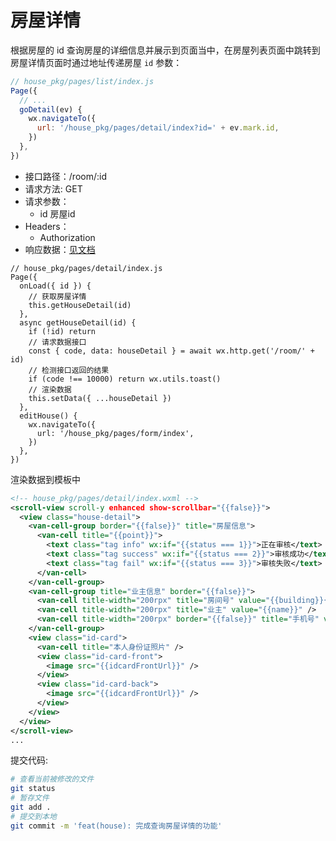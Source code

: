 # 房屋详情

根据房屋的 id 查询房屋的详细信息并展示到页面当中，在房屋列表页面中跳转到房屋详情页面时通过地址传递房屋 `id` 参数：

```javascript
// house_pkg/pages/list/index.js
Page({
  // ...
  goDetail(ev) {
    wx.navigateTo({
      url: '/house_pkg/pages/detail/index?id=' + ev.mark.id,
    })
  },
})
```

- 接口路径：/room/:id
- 请求方法: GET
- 请求参数：
  - id 房屋id
- Headers：
  - Authorization
- 响应数据：[见文档](https://www.apifox.cn/apidoc/shared-8d66c345-7a9a-4844-9a5a-1201852f6faa/api-41400751)

```javascript{3-15}
// house_pkg/pages/detail/index.js
Page({
  onLoad({ id }) {
    // 获取房屋详情
    this.getHouseDetail(id)
  },
  async getHouseDetail(id) {
    if (!id) return
    // 请求数据接口
    const { code, data: houseDetail } = await wx.http.get('/room/' + id)
    // 检测接口返回的结果
    if (code !== 10000) return wx.utils.toast()
    // 渲染数据
    this.setData({ ...houseDetail })
  },
  editHouse() {
    wx.navigateTo({
      url: '/house_pkg/pages/form/index',
    })
  },
})
```

渲染数据到模板中

```xml
<!-- house_pkg/pages/detail/index.wxml -->
<scroll-view scroll-y enhanced show-scrollbar="{{false}}">
  <view class="house-detail">
    <van-cell-group border="{{false}}" title="房屋信息">
      <van-cell title="{{point}}">
        <text class="tag info" wx:if="{{status === 1}}">正在审核</text>
        <text class="tag success" wx:if="{{status === 2}}">审核成功</text>
        <text class="tag fail" wx:if="{{status === 3}}">审核失败</text>
      </van-cell>
    </van-cell-group>
    <van-cell-group title="业主信息" border="{{false}}">
      <van-cell title-width="200rpx" title="房间号" value="{{building}}{{room}}" />
      <van-cell title-width="200rpx" title="业主" value="{{name}}" />
      <van-cell title-width="200rpx" border="{{false}}" title="手机号" value="{{mobile}}" />
    </van-cell-group>
    <view class="id-card">
      <van-cell title="本人身份证照片" />
      <view class="id-card-front">
        <image src="{{idcardFrontUrl}}" />
      </view>
      <view class="id-card-back">
        <image src="{{idcardFrontUrl}}" />
      </view>
    </view>
  </view>
</scroll-view>
...
```

提交代码:

```bash
# 查看当前被修改的文件
git status
# 暂存文件
git add .
# 提交到本地
git commit -m 'feat(house): 完成查询房屋详情的功能'
```